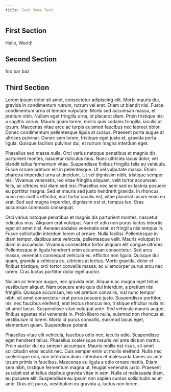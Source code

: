```yaml
---
title: Just Some Text
---
```


## First Section

Hello, World!

## Second Section

foo bar baz

## Third Section


Lorem ipsum dolor sit amet, consectetur adipiscing elit. Morbi mauris dui, gravida in condimentum rutrum, rutrum vel erat. Etiam ut blandit nisl. Fusce condimentum urna at tempor vulputate. Morbi sed accumsan massa, et pretium nibh. Nullam eget fringilla urna, id placerat diam. Proin tristique nisi a sagittis varius. Mauris quam lorem, mollis quis sodales fringilla, iaculis ut ipsum. Maecenas vitae arcu ac turpis euismod faucibus nec laoreet dolor. Donec condimentum pellentesque ligula at cursus. Praesent porta augue at ultrices pulvinar. Donec sem lorem, tristique eget justo et, gravida porta ligula. Quisque facilisis pulvinar dui, et rutrum magna interdum eget.

Phasellus sed massa nulla. Orci varius natoque penatibus et magnis dis parturient montes, nascetur ridiculus mus. Nunc ultricies lacus dolor, vel blandit tellus fermentum vitae. Suspendisse finibus fringilla felis eu vehicula. Fusce ornare pretium elit in pellentesque. Ut vel vulputate massa. Etiam pharetra imperdiet urna at tincidunt. Ut vel dignissim nibh, tristique semper nisl. Vivamus venenatis, leo vitae fringilla aliquam, velit tortor accumsan felis, ac ultrices nisl diam sed nisi. Phasellus nec sem sed ex lacinia posuere eu porttitor magna. Sed et mauris sed justo hendrerit gravida. In rhoncus, nunc nec mattis efficitur, erat tortor iaculis est, vitae placerat ipsum enim eu erat. Sed sed magna imperdiet, dignissim est et, tempus leo. Cras accumsan commodo consequat.

Orci varius natoque penatibus et magnis dis parturient montes, nascetur ridiculus mus. Aliquam erat volutpat. Nam et odio non purus luctus lobortis eget sit amet nisl. Aenean sodales venenatis erat, et fringilla nisi tempus in. Fusce sollicitudin interdum lorem ut ornare. Nulla facilisi. Pellentesque in diam tempor, dapibus ante vehicula, pellentesque velit. Mauris volutpat in diam in accumsan. Vivamus consectetur tortor aliquam elit congue ultrices. Pellentesque in ligula hendrerit enim accumsan consectetur. Sed arcu massa, venenatis consequat vehicula eu, efficitur non ligula. Quisque dui quam, gravida a vehicula eu, ultricies at lectus. Morbi gravida, dolor et finibus tristique, orci tortor convallis massa, ac ullamcorper purus arcu nec lorem. Cras luctus porttitor dolor eget auctor.

Nullam ac tempor augue, nec gravida erat. Aliquam ac magna eget tellus vestibulum aliquet. Nam posuere ante quis dui interdum, a pretium nisi fringilla. Quisque accumsan, leo vel pretium convallis, nisl nunc tempor nibh, sit amet consectetur erat purus posuere justo. Suspendisse porttitor, nisi nec faucibus eleifend, erat lectus rhoncus leo, tristique efficitur nulla mi sit amet lacus. Suspendisse vitae volutpat ante. Sed vehicula mauris augue, finibus egestas nisl venenatis in. Proin libero nulla, euismod non rhoncus at, vestibulum id lorem. Morbi id purus convallis, euismod lacus eget, elementum quam. Suspendisse potenti.

Phasellus vitae elit vehicula, faucibus odio nec, iaculis odio. Suspendisse eget hendrerit tellus. Phasellus scelerisque mauris vel ante dictum mattis. Proin auctor dui eu semper accumsan. Mauris mollis est risus, sit amet sollicitudin eros iaculis nec. Duis semper enim ut mollis eleifend. Nulla nec scelerisque orci, non interdum diam. Interdum et malesuada fames ac ante ipsum primis in faucibus. Maecenas eu ligula a odio ornare mattis. Etiam sem nibh, tristique fermentum magna ut, feugiat venenatis justo. Praesent suscipit est at tellus dapibus gravida vitae in sem. Nulla ut malesuada diam, eu posuere elit. Suspendisse eu ipsum non sapien cursus sollicitudin ac et ante. Duis elit purus, vestibulum eu gravida a, luctus non lorem.

